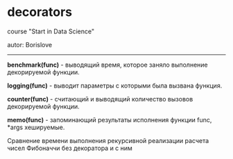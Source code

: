 # decorators
course "Start in Data Science"

autor: Borislove

-------------------------------------------------------------------------------

__benchmark(func)__ - выводящий время, которое заняло выполнение декорируемой функции.

__logging(func)__ - выводит параметры с которыми была вызвана функция.

__counter(func)__ - считающий и выводящий количество вызовов декорируемой функции.

__memo(func)__ - запоминающий результаты исполнения функции func, *args хешируемые. 

Сравнение времени выполнения рекурсивной реализации расчета чисел Фибоначчи без декоратора и с ним
